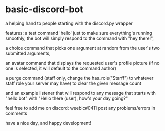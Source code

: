 # basic-discord-bot
a helping hand to people starting with the discord.py wrapper

features:
a test command 'hello' just to make sure everything's running smoothly, the bot will simply respond to the command with "hey there!",

a choice command that picks one argument at random from the user's two submitted arguments,

an avatar command that displays the requested user's profile picture (if no one is selected, it will default to the command author)

a purge command (staff only, change the has_role("Starff") to whatever staff role your server may have) to clear the given message count

and an example listener that will respond to any message that starts with "hello bot" with "Hello there (user), how's your day going?"

feel free to add me on discord: weebic#0411
post any problems/errors in comments 

have a nice day, and happy development!
